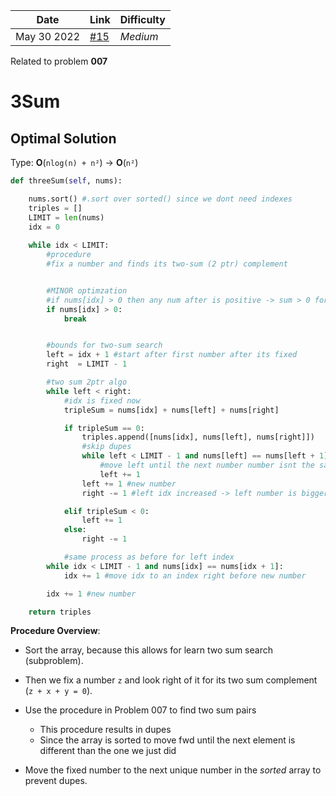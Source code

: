 | **Date**    | **Link**                                   | Difficulty |
| ----------- | ------------------------------------------ | ---------- |
| May 30 2022 | [#15](https://leetcode.com/problems/3sum/) | *Medium*   | 


Related to problem **007**
# 3Sum
## Optimal Solution

Type: **O**(`nlog(n) + n²`) -> **O**(`n²`)

```py
def threeSum(self, nums):

	nums.sort() #.sort over sorted() since we dont need indexes
	triples = []
	LIMIT = len(nums)
	idx = 0
	
	while idx < LIMIT:
		#procedure
		#fix a number and finds its two-sum (2 ptr) complement


		#MINOR optimzation
		#if nums[idx] > 0 then any num after is positive -> sum > 0 for all tuples 
		if nums[idx] > 0:
			break


		#bounds for two-sum search
		left = idx + 1 #start after first number after its fixed 
		right  = LIMIT - 1

		#two sum 2ptr algo
		while left < right:
			#idx is fixed now
			tripleSum = nums[idx] + nums[left] + nums[right]

			if tripleSum == 0:
				triples.append([nums[idx], nums[left], nums[right]])
				#skip dupes
				while left < LIMIT - 1 and nums[left] == nums[left + 1]:
					#move left until the next number number isnt the same
					left += 1
				left += 1 #new number 
				right -= 1 #left idx increased -> left number is bigger -> right number MUST be smaller

			elif tripleSum < 0:
				left += 1
			else:
				right -= 1

			#same process as before for left index
		while idx < LIMIT - 1 and nums[idx] == nums[idx + 1]:
			idx += 1 #move idx to an index right before new number

		idx += 1 #new number

	return triples 
```

**Procedure Overview**:

+ Sort the array, because this allows for learn two sum search (subproblem).
+ Then we fix a number `z` and look right of it for its two sum complement (`z + x + y = 0`).
+ Use the procedure in Problem 007 to find two sum pairs
	+	This procedure results in dupes
	+	Since the array is sorted to move fwd until the next element is different than the one we just did

+ Move the fixed number to the next unique number in the *sorted* array to prevent dupes.